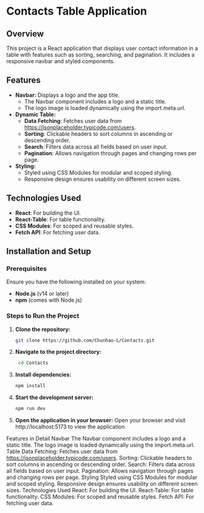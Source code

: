 # Contacts Table Application

## Overview
This project is a React application that displays user contact information in a table with features such as sorting, searching, and pagination. It includes a responsive navbar and styled components.

## Features
- **Navbar:** Displays a logo and the app title.
  - The Navbar component includes a logo and a static title.
  - The logo image is loaded dynamically using the import.meta.url.
- **Dynamic Table:** 
  - **Data Fetching**: Fetches user data from https://jsonplaceholder.typicode.com/users.
  - **Sorting**: Clickable headers to sort columns in ascending or descending order.
  - **Search**: Filters data across all fields based on user input.
  - **Pagination**: Allows navigation through pages and changing rows per page.
- **Styling:**
  - Styled using CSS Modules for modular and scoped styling.
  - Responsive design ensures usability on different screen sizes.

## Technologies Used
- **React**: For building the UI.
- **React-Table**: For table functionality.
- **CSS Modules**: For scoped and reusable styles.
- **Fetch API**: For fetching user data.

## Installation and Setup

### Prerequisites
Ensure you have the following installed on your system:
- **Node.js** (v14 or later)
- **npm** (comes with Node.js)

### Steps to Run the Project
1. **Clone the repository:**
   ```bash
   git clone https://github.com/Chunhao-L/Contacts.git

2. **Navigate to the project directory:**
   ```bash
    cd Contacts

3. **Install dependencies:**
   ```bash
   npm install

4. **Start the development server:**
   ```bash
   npm run dev

5. **Open the application in your browser:**
    Open your browser and visit http://localhost:5173 to view the application

Features in Detail
Navbar
The Navbar component includes a logo and a static title.
The logo image is loaded dynamically using the import.meta.url.
Table
Data Fetching: Fetches user data from https://jsonplaceholder.typicode.com/users.
Sorting: Clickable headers to sort columns in ascending or descending order.
Search: Filters data across all fields based on user input.
Pagination: Allows navigation through pages and changing rows per page.
Styling
Styled using CSS Modules for modular and scoped styling.
Responsive design ensures usability on different screen sizes.
Technologies Used
React: For building the UI.
React-Table: For table functionality.
CSS Modules: For scoped and reusable styles.
Fetch API: For fetching user data.
